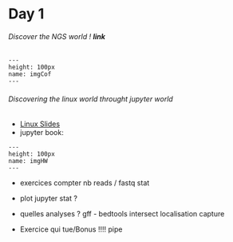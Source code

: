 # Day 1

###### Discover the NGS world !  __link__

```{figure}  https://lh3.googleusercontent.com/proxy/1rPwglBhZPOjyZDv_HOvsDuZBBlHTXOj064R8O06vycCmluJzzlkSoEfiD2KPZBDuKeKQYk2XBnA02BrG0mKuqOe1qeyfaMgihpNTwk
---
height: 100px
name: imgCof
---
```

###### Discovering the linux world throught jupyter world

* [Linux Slides](https://tranchant.github.io/TS/linuxslides.slides.html)
* jupyter book:


```{figure} https://www.potentialplusuk.org/wp-content/uploads/2020/07/Homework.jpeg
---
height: 100px
name: imgHW
---
```

* exercices compter nb reads / fastq stat

* plot jupyter stat ?

* quelles analyses ? gff - bedtools intersect localisation capture

* Exercice qui tue/Bonus !!!! pipe
